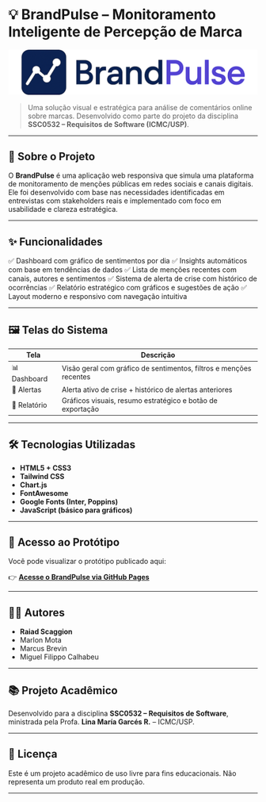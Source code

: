 # 💡 BrandPulse – Monitoramento Inteligente de Percepção de Marca

![BrandPulse Banner](https://github.com/miguel-filippo/brand-pulse/blob/main/Logo.png)

> Uma solução visual e estratégica para análise de comentários online sobre marcas.
> Desenvolvido como parte do projeto da disciplina **SSC0532 – Requisitos de Software (ICMC/USP)**.

---

## 📌 Sobre o Projeto

O **BrandPulse** é uma aplicação web responsiva que simula uma plataforma de monitoramento de menções públicas em redes sociais e canais digitais.
Ele foi desenvolvido com base nas necessidades identificadas em entrevistas com stakeholders reais e implementado com foco em usabilidade e clareza estratégica.

---

## ✨ Funcionalidades

✅ Dashboard com gráfico de sentimentos por dia
✅ Insights automáticos com base em tendências de dados
✅ Lista de menções recentes com canais, autores e sentimentos
✅ Sistema de alerta de crise com histórico de ocorrências
✅ Relatório estratégico com gráficos e sugestões de ação
✅ Layout moderno e responsivo com navegação intuitiva

---

## 🖼️ Telas do Sistema

| Tela | Descrição |
|------|-----------|
| 📊 Dashboard | Visão geral com gráfico de sentimentos, filtros e menções recentes |
| 🚨 Alertas | Alerta ativo de crise + histórico de alertas anteriores |
| 📄 Relatório | Gráficos visuais, resumo estratégico e botão de exportação |

---

## 🛠️ Tecnologias Utilizadas

- **HTML5 + CSS3**
- **Tailwind CSS**
- **Chart.js**
- **FontAwesome**
- **Google Fonts (Inter, Poppins)**
- **JavaScript (básico para gráficos)**

---

## 🚀 Acesso ao Protótipo

Você pode visualizar o protótipo publicado aqui:

👉 **[Acesse o BrandPulse via GitHub Pages](https://seu-usuario.github.io/seu-repositorio/)**

---

## 👨‍💻 Autores

- **Raiad Scaggion**
- Marlon Mota
- Marcus Brevin
- Miguel Filippo Calhabeu

---

## 📚 Projeto Acadêmico

Desenvolvido para a disciplina **SSC0532 – Requisitos de Software**, ministrada pela Profa. **Lina María Garcés R.** – ICMC/USP.

---

## 📜 Licença

Este é um projeto acadêmico de uso livre para fins educacionais.
Não representa um produto real em produção.

---
